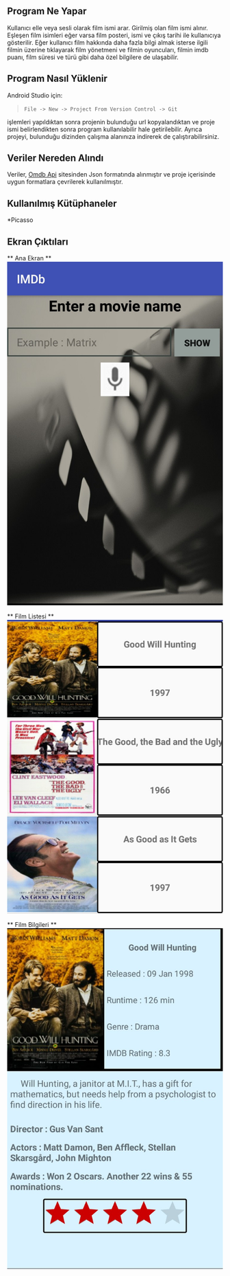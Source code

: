 ## Program Ne Yapar ##
Kullanıcı elle veya sesli olarak film ismi arar. Girilmiş olan film ismi alınır. Eşleşen film isimleri eğer varsa film posteri, ismi ve çıkış tarihi ile kullanıcıya gösterilir. Eğer kullanıcı film hakkında daha fazla bilgi almak isterse ilgili filmin üzerine tıklayarak film yönetmeni ve filmin oyuncuları, filmin imdb puanı, film süresi ve türü gibi daha özel bilgilere de ulaşabilir. 

## Program Nasıl Yüklenir ##
Android Studio için:
>`File -> New -> Project From Version Control -> Git`

işlemleri yapıldıktan sonra projenin bulunduğu url kopyalandıktan ve proje ismi belirlendikten sonra program kullanılabilir hale getirilebilir.
Ayrıca projeyi, bulunduğu dizinden çalışma alanınıza indirerek de çalıştırabilirsiniz.

## Veriler Nereden Alındı ##
Veriler, [Omdb Api](http://www.omdbapi.com/) sitesinden Json formatında alınmıştır ve proje içerisinde uygun formatlara çevrilerek kullanılmıştır.

## Kullanılmış Kütüphaneler ##
*Picasso

## Ekran Çıktıları ##
** Ana Ekran **
![first_screen](https://github.com/metinmertakcay/IMDB_ShowMovieInformation/blob/master/images/_20180226_223852.JPG)

** Film Listesi **
![list of films](https://github.com/metinmertakcay/IMDB_ShowMovieInformation/blob/master/images/_20180226_223923.JPG)

** Film Bilgileri **
![special information about film](https://github.com/metinmertakcay/IMDB_ShowMovieInformation/blob/master/images/_20180226_223952.JPG)
  
